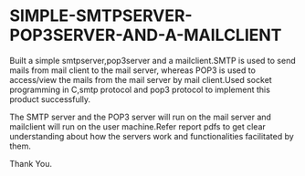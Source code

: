 # SIMPLE-SMTPSERVER-POP3SERVER-AND-A-MAILCLIENT

Built a simple smtpserver,pop3server and a mailclient.SMTP is used to send mails from mail client to the mail server, 
whereas POP3 is used to access/view the mails from the mail server by mail client.Used socket programming in C,smtp protocol and pop3 protocol to implement this product successfully.

The SMTP server and the POP3 server will run on the mail server and mailclient will run on the user machine.Refer report pdfs to get clear understanding about how the servers work and functionalities facilitated by them.

Thank You.

